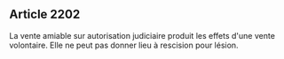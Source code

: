 Article 2202
----
La vente amiable sur autorisation judiciaire produit les effets d'une vente
volontaire. Elle ne peut pas donner lieu à rescision pour lésion.
